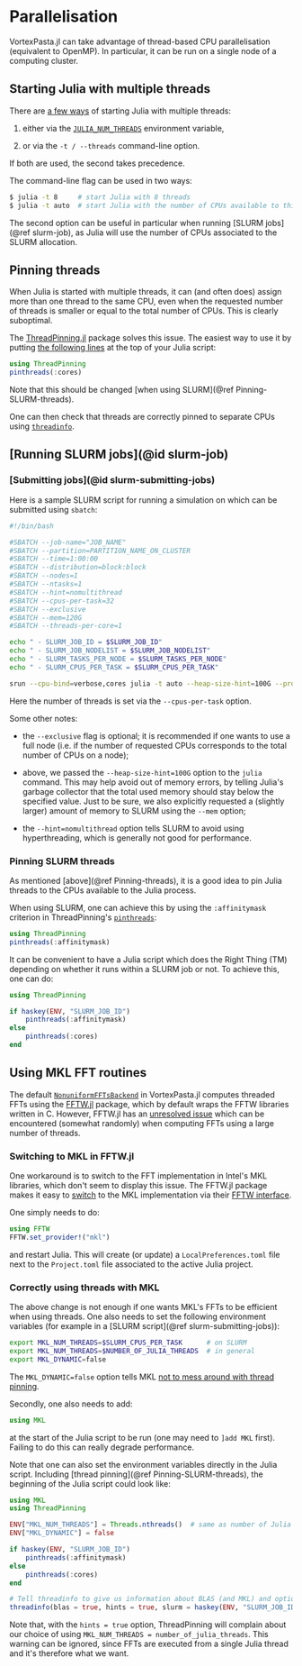 # Parallelisation

VortexPasta.jl can take advantage of thread-based CPU parallelisation (equivalent to
OpenMP).
In particular, it can be run on a single node of a computing cluster.

## Starting Julia with multiple threads

There are [a few ways](https://docs.julialang.org/en/v1/manual/multi-threading/) of starting
Julia with multiple threads:

1. either via the [`JULIA_NUM_THREADS`](https://docs.julialang.org/en/v1/manual/environment-variables/#JULIA_NUM_THREADS) environment variable,

2. or via the `-t / --threads` command-line option.

If both are used, the second takes precedence.

The command-line flag can be used in two ways:

```bash
$ julia -t 8     # start Julia with 8 threads
$ julia -t auto  # start Julia with the number of CPUs available to this Julia process
```

The second option can be useful in particular when running [SLURM jobs](@ref
slurm-job), as Julia will use the number of CPUs associated to the SLURM allocation.


## Pinning threads

When Julia is started with multiple threads, it can (and often does) assign
more than one thread to the same CPU, even when the requested number of threads
is smaller or equal to the total number of CPUs.
This is clearly suboptimal.

The [ThreadPinning.jl](https://github.com/carstenbauer/ThreadPinning.jl) package
solves this issue.
The easiest way to use it by putting [the following lines](https://carstenbauer.github.io/ThreadPinning.jl/stable/examples/ex_pinning_julia_threads/#pinthreads) at the top of your Julia script:

```julia
using ThreadPinning
pinthreads(:cores)
```

Note that this should be changed [when using SLURM](@ref Pinning-SLURM-threads).

One can then check that threads are correctly pinned to separate CPUs using [`threadinfo`](https://carstenbauer.github.io/ThreadPinning.jl/stable/examples/ex_pinning_julia_threads/#threadinfo_example).

## [Running SLURM jobs](@id slurm-job)

### [Submitting jobs](@id slurm-submitting-jobs)

Here is a sample SLURM script for running a simulation on
which can be submitted using `sbatch`:

```bash
#!/bin/bash

#SBATCH --job-name="JOB_NAME"
#SBATCH --partition=PARTITION_NAME_ON_CLUSTER
#SBATCH --time=1:00:00
#SBATCH --distribution=block:block
#SBATCH --nodes=1
#SBATCH --ntasks=1
#SBATCH --hint=nomultithread
#SBATCH --cpus-per-task=32
#SBATCH --exclusive
#SBATCH --mem=120G
#SBATCH --threads-per-core=1

echo " - SLURM_JOB_ID = $SLURM_JOB_ID"
echo " - SLURM_JOB_NODELIST = $SLURM_JOB_NODELIST"
echo " - SLURM_TASKS_PER_NODE = $SLURM_TASKS_PER_NODE"
echo " - SLURM_CPUS_PER_TASK = $SLURM_CPUS_PER_TASK"

srun --cpu-bind=verbose,cores julia -t auto --heap-size-hint=100G --project=. script.jl
```

Here the number of threads is set via the `--cpus-per-task` option.

Some other notes:

- the `--exclusive` flag is optional; it is recommended if one wants to use
  a full node (i.e. if the number of requested CPUs corresponds to the total
  number of CPUs on a node);

- above, we passed the `--heap-size-hint=100G` option to the `julia` command.
  This may help avoid out of memory errors, by telling Julia's garbage
  collector that the total used memory should stay below the specified value.
  Just to be sure, we also explicitly requested a (slightly larger) amount
  of memory to SLURM using the `--mem` option;

- the `--hint=nomultithread` option tells SLURM to avoid using hyperthreading,
  which is generally not good for performance.

### Pinning SLURM threads

As mentioned [above](@ref Pinning-threads), it is a good idea to pin Julia threads
to the CPUs available to the Julia process.

When using SLURM, one can achieve this by using the `:affinitymask` criterion in ThreadPinning's [`pinthreads`](https://carstenbauer.github.io/ThreadPinning.jl/stable/refs/api_pinning/#ThreadPinning.pinthreads):

```julia
using ThreadPinning
pinthreads(:affinitymask)
```

It can be convenient to have a Julia script which does the Right Thing (TM)
depending on whether it runs within a SLURM job or not.
To achieve this, one can do:

```julia
using ThreadPinning

if haskey(ENV, "SLURM_JOB_ID")
    pinthreads(:affinitymask)
else
    pinthreads(:cores)
end
```
## Using MKL FFT routines

The default [`NonuniformFFTsBackend`](@ref) in VortexPasta.jl computes threaded
FFTs using the [FFTW.jl](https://github.com/JuliaMath/FFTW.jl) package, which
by default wraps the FFTW libraries written in C.
However, FFTW.jl has an [unresolved
issue](https://github.com/JuliaMath/FFTW.jl/issues/236) which can be
encountered (somewhat randomly) when computing FFTs using a large number of
threads.

### Switching to MKL in FFTW.jl

One workaround is to switch to the FFT implementation in Intel's MKL libraries, which don't seem to display this issue.
The FFTW.jl package makes it easy to [switch](https://github.com/JuliaMath/FFTW.jl?tab=readme-ov-file#mkl) to the MKL implementation via their [FFTW interface](https://www.intel.com/content/www/us/en/docs/onemkl/developer-reference-fortran/2023-0/fftw3-interface-to-onemkl.html).

One simply needs to do:

```julia
using FFTW
FFTW.set_provider!("mkl")
```

and restart Julia. This will create (or update) a `LocalPreferences.toml` file next to the `Project.toml` file associated to the active Julia project.

### Correctly using threads with MKL

The above change is not enough if one wants MKL's FFTs to be efficient when
using threads.
One also needs to set the following environment variables (for example in a [SLURM script](@ref slurm-submitting-jobs)):

```bash
export MKL_NUM_THREADS=$SLURM_CPUS_PER_TASK      # on SLURM
export MKL_NUM_THREADS=$NUMBER_OF_JULIA_THREADS  # in general
export MKL_DYNAMIC=false
```

The `MKL_DYNAMIC=false` option tells MKL [not to mess around with thread pinning](https://carstenbauer.github.io/ThreadPinning.jl/stable/examples/ex_blas/#Intel-MKL).

Secondly, one also needs to add:

```julia
using MKL
```

at the start of the Julia script to be run (one may need to `]add MKL` first).
Failing to do this can really degrade performance.

Note that one can also set the environment variables directly in the Julia script.
Including [thread pinning](@ref Pinning-SLURM-threads), the beginning of the
Julia script could look like:

```julia
using MKL
using ThreadPinning

ENV["MKL_NUM_THREADS"] = Threads.nthreads()  # same as number of Julia threads
ENV["MKL_DYNAMIC"] = false

if haskey(ENV, "SLURM_JOB_ID")
    pinthreads(:affinitymask)
else
    pinthreads(:cores)
end

# Tell threadinfo to give us information about BLAS (and MKL) and optionally about the SLURM set-up.
threadinfo(blas = true, hints = true, slurm = haskey(ENV, "SLURM_JOB_ID"))
```

Note that, with the `hints = true` option, ThreadPinning will complain about
our choice of using `MKL_NUM_THREADS = number_of_julia_threads`. This warning
can be ignored, since FFTs are executed from a single Julia thread and it's
therefore what we want.
